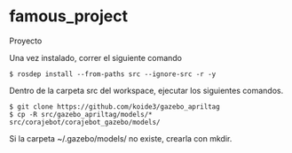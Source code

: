 # famous_project
Proyecto

Una vez instalado, correr el siguiente comando

    $ rosdep install --from-paths src --ignore-src -r -y

Dentro de la carpeta src del workspace, ejecutar los siguientes comandos.

    $ git clone https://github.com/koide3/gazebo_apriltag
    $ cp -R src/gazebo_apriltag/models/* src/corajebot/corajebot_gazebo/models/

Si la carpeta ~/.gazebo/models/ no existe, crearla con mkdir.
